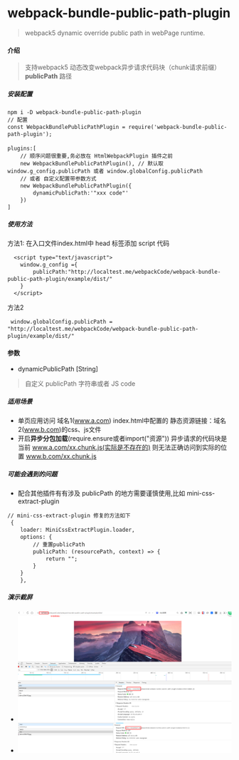 # webpack-bundle-public-path-plugin
> webpack5 dynamic override public path in webPage runtime.

#### 介绍
> 支持webpack5 动态改变webpack异步请求代码块（chunk请求前缀） **publicPath** 路径

##### 安装配置
```
npm i -D webpack-bundle-public-path-plugin
// 配置
const WebpackBundlePublicPathPlugin = require('webpack-bundle-public-path-plugin');

plugins:[
    // 顺序问题很重要,务必放在 HtmlWebpackPlugin 插件之前
    new WebpackBundlePublicPathPlugin(), // 默认取 window.g_config.publicPath 或者 window.globalConfig.publicPath
    // 或者 自定义配置带参数方式
    new WebpackBundlePublicPathPlugin({
        dynamicPublicPath:'"xxx code"'
    })
]

```

##### 使用方法
方法1: 在入口文件index.html中 head 标签添加 script 代码
```
  <script type="text/javascript">
    window.g_config ={
        publicPath:"http://localtest.me/webpackCode/webpack-bundle-public-path-plugin/example/dist/"
    }
  </script>
```
方法2
```
 window.globalConfig.publicPath = "http://localtest.me/webpackCode/webpack-bundle-public-path-plugin/example/dist/"
```

#### 参数
- dynamicPublicPath [String]
 > 自定义 publicPath 字符串或者 JS code

##### 适用场景
- 单页应用访问 域名1(www.a.com) index.html中配置的 静态资源链接：域名2(www.b.com)的css、js文件
- 开启**异步分包加载**(require.ensure或者import("资源")) 异步请求的代码块是当前 www.a.com/xx.chunk.js(实际是不存在的) 则无法正确访问到实际的位置 www.b.com/xx.chunk.js

##### 可能会遇到的问题
- 配合其他插件有有涉及 publicPath 的地方需要谨慎使用,比如 mini-css-extract-plugin 
```
// mini-css-extract-plugin 修复的方法如下
 {
    loader: MiniCssExtractPlugin.loader,
    options: {
        // 重置publicPath
        publicPath: (resourcePath, context) => {
            return "";
        }
    }
    },
```

##### 演示截屏
- ![avatar](./docs/demo1.png)
- ![avatar](./docs/demo2.png)

